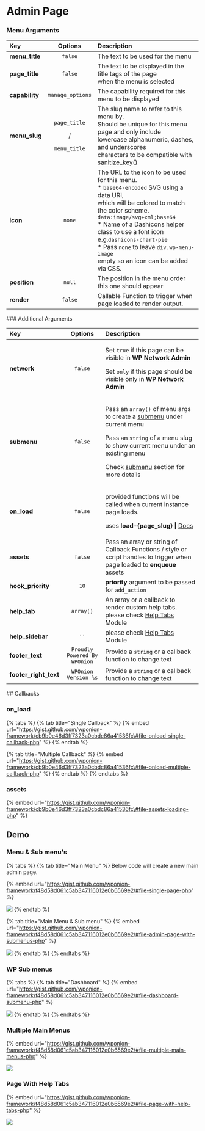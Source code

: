 # Admin Page

### Menu Arguments

<table>
  <thead>
    <tr>
      <th style="text-align:left">Key</th>
      <th style="text-align:center">Options</th>
      <th style="text-align:left">Description</th>
    </tr>
  </thead>
  <tbody>
    <tr>
      <td style="text-align:left"><b>menu_title</b>
      </td>
      <td style="text-align:center"><code>false</code>
      </td>
      <td style="text-align:left">The text to be used for the menu</td>
    </tr>
    <tr>
      <td style="text-align:left"><b>page_title</b>
      </td>
      <td style="text-align:center"><code>false</code>
      </td>
      <td style="text-align:left">The text to be displayed in the title tags of the page
        <br />when the menu is selected</td>
    </tr>
    <tr>
      <td style="text-align:left"><b>capability</b>
      </td>
      <td style="text-align:center"><code>manage_options</code>
      </td>
      <td style="text-align:left">The capability required for this menu to be displayed</td>
    </tr>
    <tr>
      <td style="text-align:left"><b>menu_slug</b>
      </td>
      <td style="text-align:center">
        <p><code>page_title</code>
        </p>
        <p>/</p>
        <p><code>menu_title</code>
        </p>
      </td>
      <td style="text-align:left">The slug name to refer to this menu by.
        <br />Should be unique for this menu page and only include
        <br />lowercase alphanumeric, dashes, and underscores
        <br />characters to be compatible with <a href="https://developer.wordpress.org/reference/functions/sanitize_key/">sanitize_key()</a>
      </td>
    </tr>
    <tr>
      <td style="text-align:left"><b>icon</b>
      </td>
      <td style="text-align:center"><code>none</code>
      </td>
      <td style="text-align:left">The URL to the icon to be used for this menu.
        <br />* <code>base64-encoded</code> SVG using a data URI,
        <br />which will be colored to match the color scheme. <code>data:image/svg+xml;base64</code>
        <br
        />* Name of a Dashicons helper class to use a font icon
        <br />e.g.<code>dashicons-chart-pie</code>
        <br />* Pass <code>none</code> to leave <code>div.wp-menu-image</code>
        <br />empty so an icon can be added via CSS.</td>
    </tr>
    <tr>
      <td style="text-align:left"><b>position</b>
      </td>
      <td style="text-align:center"><code>null</code>
      </td>
      <td style="text-align:left">The position in the menu order this one should appear</td>
    </tr>
    <tr>
      <td style="text-align:left"><b>render</b>
      </td>
      <td style="text-align:center"><code>false</code>
      </td>
      <td style="text-align:left">Callable Function to trigger when page loaded to render output.</td>
    </tr>
  </tbody>
</table>### Additional Arguments

<table>
  <thead>
    <tr>
      <th style="text-align:left">Key</th>
      <th style="text-align:center">Options</th>
      <th style="text-align:left">Description</th>
    </tr>
  </thead>
  <tbody>
    <tr>
      <td style="text-align:left"><b>network</b>
      </td>
      <td style="text-align:center"><code>false</code>
      </td>
      <td style="text-align:left">
        <p>Set <code>true</code> if this page can be visible in <b>WP Network Admin</b>
        </p>
        <p>Set <code>only</code> if this page should be visible only in <b>WP Network Admin</b>
        </p>
      </td>
    </tr>
    <tr>
      <td style="text-align:left"><b>submenu</b>
      </td>
      <td style="text-align:center"><code>false</code>
      </td>
      <td style="text-align:left">
        <p>Pass an <code>array()</code> of menu args to create a <a href="admin-page.md#subemenu-options">submenu</a> under
          current menu</p>
        <p>Pass an <code>string</code> of a menu slug to show current menu under an
          existing menu</p>
        <p>Check <a href="admin-page.md#subemenu-options">submenu</a> section for more
          details</p>
      </td>
    </tr>
    <tr>
      <td style="text-align:left"><b>on_load</b>
      </td>
      <td style="text-align:center"><code>false</code>
      </td>
      <td style="text-align:left">
        <p>provided functions will be called when current instance page loads.</p>
        <p>uses <b>load-{page_slug} | </b><a href="https://codex.wordpress.org/Plugin_API/Action_Reference/load-(page)">Docs</a>
        </p>
      </td>
    </tr>
    <tr>
      <td style="text-align:left"><b>assets</b>
      </td>
      <td style="text-align:center"><code>false</code>
      </td>
      <td style="text-align:left">Pass an array or string of Callback Functions / style or script handles
        to trigger when page loaded to <b>enqueue</b> assets</td>
    </tr>
    <tr>
      <td style="text-align:left"><b>hook_priority</b>
      </td>
      <td style="text-align:center"><code>10</code>
      </td>
      <td style="text-align:left"><b>priority</b> argument to be passed for<b> </b><code>add_action</code>
      </td>
    </tr>
    <tr>
      <td style="text-align:left"><b>help_tab</b>
      </td>
      <td style="text-align:center"><code>array()</code>
      </td>
      <td style="text-align:left">An array or a callback to render custom help tabs.
        <br />please check <a href="help-tabs.md">Help Tabs</a> Module</td>
    </tr>
    <tr>
      <td style="text-align:left"><b>help_sidebar</b>
      </td>
      <td style="text-align:center"><code>&apos;&apos;</code>
      </td>
      <td style="text-align:left">please check <a href="help-tabs.md">Help Tab</a><a href="help-tabs.md">s</a> Module</td>
    </tr>
    <tr>
      <td style="text-align:left"><b>footer_text</b>
      </td>
      <td style="text-align:center"><code>Proudly Powered By WPOnion</code>
      </td>
      <td style="text-align:left">Provide a <code>string</code> or a callback function to change text</td>
    </tr>
    <tr>
      <td style="text-align:left"><b>footer_right_text</b>
      </td>
      <td style="text-align:center"><code>WPOnion Version %s</code>
      </td>
      <td style="text-align:left">Provide a <code>string</code> or a callback function to change text</td>
    </tr>
  </tbody>
</table>## Callbacks

### on\_load

{% tabs %}
{% tab title="Single Callback" %}
{% embed url="https://gist.github.com/wponion-framework/cb9b0e46d3ff7323a0cbdc86a41536fc\#file-onload-single-callback-php" %}
{% endtab %}

{% tab title="Multiple Callback" %}
{% embed url="https://gist.github.com/wponion-framework/cb9b0e46d3ff7323a0cbdc86a41536fc\#file-onload-multiple-callback-php" %}
{% endtab %}
{% endtabs %}

### assets

{% embed url="https://gist.github.com/wponion-framework/cb9b0e46d3ff7323a0cbdc86a41536fc\#file-assets-loading-php" %}



## Demo

### Menu & Sub menu's

{% tabs %}
{% tab title="Main Menu" %}
Below code will create a new main admin page.

{% embed url="https://gist.github.com/wponion-framework/f48d58d061c5ab347116012e0b6569e2\#file-single-page-php" %}

![](../.gitbook/assets/1541383988-162.jpg)
{% endtab %}

{% tab title="Main Menu & Sub menu" %}
{% embed url="https://gist.github.com/wponion-framework/f48d58d061c5ab347116012e0b6569e2\#file-admin-page-with-submenus-php" %}

![](../.gitbook/assets/1541468326-122.gif)
{% endtab %}
{% endtabs %}

### WP Sub menus

{% tabs %}
{% tab title="Dashboard" %}
{% embed url="https://gist.github.com/wponion-framework/f48d58d061c5ab347116012e0b6569e2\#file-dashboard-submenu-php" %}

![](../.gitbook/assets/1541384688-137.jpg)
{% endtab %}
{% endtabs %}

### Multiple Main Menus

{% embed url="https://gist.github.com/wponion-framework/f48d58d061c5ab347116012e0b6569e2\#file-multiple-main-menus-php" %}

![](../.gitbook/assets/1541466937-141.jpg)

### Page With Help Tabs

{% embed url="https://gist.github.com/wponion-framework/f48d58d061c5ab347116012e0b6569e2\#file-page-with-help-tabs-php" %}

![](../.gitbook/assets/1541572289-175.gif)




